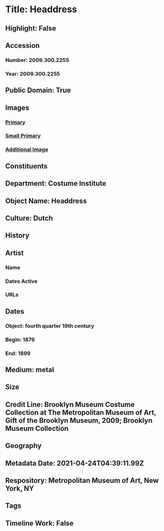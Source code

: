 # Title: Headdress
## Highlight: False
## Accession
### Number: 2009.300.2255
### Year: 2009.300.2255
## Public Domain: True
## Images
### [Primary](https://images.metmuseum.org/CRDImages/ci/original/CP656_CP4.jpg)
### [Small Primary](https://images.metmuseum.org/CRDImages/ci/web-large/CP656_CP4.jpg)
### [Additional Image](https://images.metmuseum.org/CRDImages/ci/original/29.1131.4a-b,CP656_CP4.jpg)
## Constituents
## Department: Costume Institute
## Object Name: Headdress
## Culture: Dutch
## History
## Artist
### Name
### Dates Active
### URLs
## Dates
### Object: fourth quarter 19th century
### Begin: 1876
### End: 1899
## Medium: metal
## Size
## Credit Line: Brooklyn Museum Costume Collection at The Metropolitan Museum of Art, Gift of the Brooklyn Museum, 2009; Brooklyn Museum Collection
## Geography
## Metadata Date: 2021-04-24T04:39:11.99Z
## Respository: Metropolitan Museum of Art, New York, NY
## Tags
## Timeline Work: False
